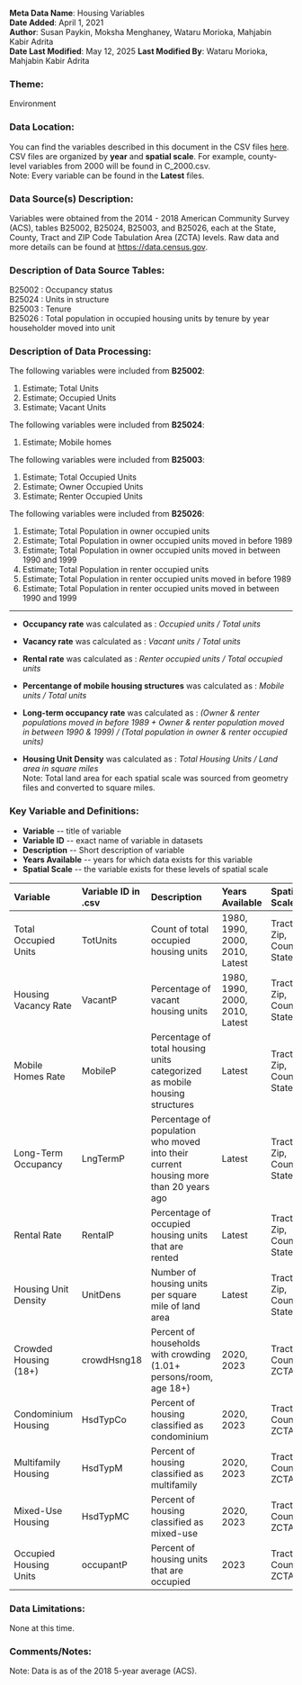 **Meta Data Name**: Housing Variables  
**Date Added**: April 1, 2021  
**Author**: Susan Paykin, Moksha Menghaney, Wataru Morioka, Mahjabin Kabir Adrita  
**Date Last Modified**: May 12, 2025 
**Last Modified By**: Wataru Morioka, Mahjabin Kabir Adrita

### Theme: 
Environment

### Data Location: 
You can find the variables described in this document in the CSV files [here](../full_tables).  
CSV files are organized by **year** and **spatial scale**. For example, county-level variables from 2000 will be found in C_2000.csv.  
Note: Every variable can be found in the **Latest** files. 

### Data Source(s) Description:  
Variables were obtained from the 2014 - 2018 American Community Survey (ACS), tables B25002, B25024, B25003, and B25026, each at the State, County, Tract and ZIP Code Tabulation Area (ZCTA) levels. Raw data and more details can be found at https://data.census.gov.

### Description of Data Source Tables:
B25002 : Occupancy status <br>
B25024 : Units in structure <br>
B25003 : Tenure <br>
B25026 : Total population in occupied housing units by tenure by year householder moved into unit

### Description of Data Processing: 
The following variables were included from **B25002**:
  1. Estimate; Total Units
  2. Estimate; Occupied Units
  3. Estimate; Vacant Units
  
The following variables were included from **B25024**:
  1. Estimate; Mobile homes
 
The following variables were included from **B25003**:
  1. Estimate; Total Occupied Units
  2. Estimate; Owner Occupied Units
  3. Estimate; Renter Occupied Units
 
The following variables were included from **B25026**:
  1. Estimate; Total Population in owner occupied units
  2. Estimate; Total Population in owner occupied units moved in before 1989
  3. Estimate; Total Population in owner occupied units moved in between 1990 and 1999
  4. Estimate; Total Population in renter occupied units
  5. Estimate; Total Population in renter occupied units moved in before 1989
  6. Estimate; Total Population in renter occupied units moved in between 1990 and 1999

----------
* **Occupancy rate** was calculated as : *Occupied units / Total units*  

* **Vacancy rate** was calculated as : *Vacant units / Total units*  

* **Rental rate** was calculated as : *Renter occupied units / Total occupied units*  

* **Percentange of mobile housing structures** was calculated as : *Mobile units / Total units*   

* **Long-term occupancy rate** was calculated as : *(Owner & renter populations moved in before 1989 + Owner & renter population moved in between 1990 & 1999) / (Total population in owner & renter occupied units)*  

* **Housing Unit Density** was calculated as : *Total Housing Units / Land area in square miles*  
Note: Total land area for each spatial scale was sourced from geometry files and converted to square miles.

### Key Variable and Definitions:

- **Variable** -- title of variable
- **Variable ID** -- exact name of variable in datasets
- **Description** -- Short description of variable
- **Years Available** -- years for which data exists for this variable
- **Spatial Scale** -- the variable exists for these levels of spatial scale

| Variable | Variable ID in .csv | Description | Years Available | Spatial Scale |
|:---------|:--------------------|:------------|:----------------|:--------------|
| Total Occupied Units | TotUnits | Count of total occupied housing units | 1980, 1990, 2000, 2010, Latest | Tract, Zip, County, State |
| Housing Vacancy Rate | VacantP | Percentage of vacant housing units | 1980, 1990, 2000, 2010, Latest | Tract, Zip, County, State |
| Mobile Homes Rate | MobileP | Percentage of total housing units categorized as mobile housing structures | Latest | Tract, Zip, County, State |
| Long-Term Occupancy | LngTermP | Percentage of population who moved into their current housing more than 20 years ago | Latest | Tract, Zip, County, State |
| Rental Rate | RentalP | Percentage of occupied housing units that are rented | Latest | Tract, Zip, County, State |
| Housing Unit Density | UnitDens | Number of housing units per square mile of land area | Latest | Tract, Zip, County, State |
| Crowded Housing (18+)             | crowdHsng18         | Percent of households with crowding (1.01+ persons/room, age 18+)           | 2020, 2023       | Tract, County, ZCTA   |
| Condominium Housing               | HsdTypCo            | Percent of housing classified as condominium                               | 2020, 2023       | Tract, County, ZCTA   |
| Multifamily Housing               | HsdTypM             | Percent of housing classified as multifamily                               | 2020, 2023       | Tract, County, ZCTA   |
| Mixed-Use Housing                 | HsdTypMC            | Percent of housing classified as mixed-use                                 | 2020, 2023       | Tract, County, ZCTA   |
| Occupied Housing Units            | occupantP           | Percent of housing units that are occupied | 2023 | Tract, County, ZCTA |   


### Data Limitations:
None at this time.  

### Comments/Notes:
Note: Data is as of the 2018 5-year average (ACS). 
